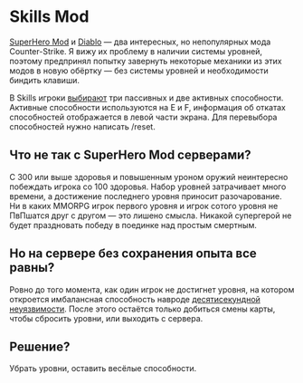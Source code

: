# Skills Mod

[SuperHero Mod](https://forums.alliedmods.net/forumdisplay.php?f=30) и [Diablo](https://github.com/hitmany/cs-1.6-diablo-2) — два интересных, но непопулярных мода Counter-Strike. Я вижу их проблему в наличии системы уровней, поэтому предпринял попытку завернуть некоторые механики из этих модов в новую обёртку — без системы уровней и необходимости биндить клавиши.

В Skills игроки [выбирают](skills_mod.txt) три пассивных и две активных способности. Активные способности используются на E и F, информация об откатах способностей отображается в левой части экрана. Для перевыбора способностей нужно написать /reset.

## Что не так с SuperHero Mod серверами?

С 300 или выше здоровья и повышенным уроном оружий неинтересно побеждать игрока со 100 здоровья. Набор уровней затрачивает много времени, а достижение последнего уровня приносит разочарование. Ни в каких MMORPG игрок первого уровня и игрок сотого уровня не ПвПшатся друг с другом — это лишено смысла. Никакой супергерой не будет праздновать победу в поединке над простым смертным.

## Но на сервере без сохранения опыта все равны?

Ровно до того момента, как один игрок не достигнет уровня, на котором откроется имбалансная способность навроде [десятисекундной неуязвимости](https://forums.alliedmods.net/showthread.php?t=35799). После этого остаётся только добиться смены карты, чтобы сбросить уровни, или выходить с сервера.

## Решение?

Убрать уровни, оставить весёлые способности.
